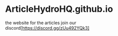 # ArticleHydroHQ.github.io
the website for the articles
join our discord[https://discord.gg/zUu492YQk3]